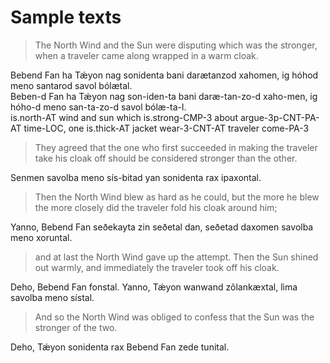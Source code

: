 # Sample texts

> The North Wind and the Sun were disputing which was the stronger, when a traveler came along wrapped in a warm cloak.

Bebend Fan ha Tǽyon nag sonidenta bani darætanzod xahomen, ig hóhod meno santarod savol bólætal.\
Beben-d Fan ha Tǽyon nag son-iden-ta bani daræ-tan-zo-d xaho-men, ig hóho-d meno san-ta-zo-d savol bólæ-ta-l.\
is.north-AT wind and sun which is.strong-CMP-3 about argue-3p-CNT-PA-AT time-LOC, one is.thick-AT jacket wear-3-CNT-AT traveler come-PA-3

> They agreed that the one who first succeeded in making the traveler take his cloak off should be considered stronger than the other.

Senmen savolba meno sís-bitad yan sonidenta rax ipaxontal.

> Then the North Wind blew as hard as he could, but the more he blew the more closely did the traveler fold his cloak around him;

Yanno, Bebend Fan seðekayta zin seðetal dan, seðetad daxomen savolba meno xoruntal.

> and at last the North Wind gave up the attempt. Then the Sun shined out warmly, and immediately the traveler took off his cloak.

Deho, Bebend Fan fonstal. Yanno, Tǽyon wanwand zôlankæxtal, lìma savolba meno sístal.

> And so the North Wind was obliged to confess that the Sun was the stronger of the two.

Deho, Tǽyon sonidenta rax Bebend Fan zede tunital.
